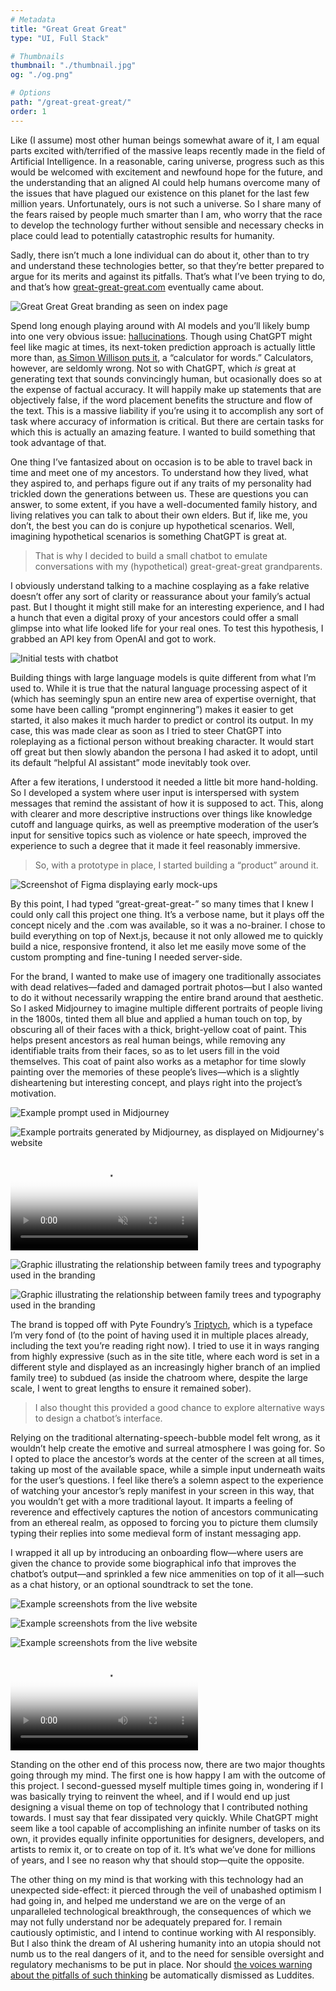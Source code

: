 ```yaml
---
# Metadata
title: "Great Great Great"
type: "UI, Full Stack"

# Thumbnails
thumbnail: "./thumbnail.jpg"
og: "./og.png"

# Options
path: "/great-great-great/"
order: 1
---
```


<article role="article">

  Like (I assume) most other human beings somewhat aware of it, I am equal parts excited with/terrified of the massive leaps recently made in the field of Artificial Intelligence. In a reasonable, caring universe, progress such as this would be welcomed with excitement and newfound hope for the future, and the understanding that an aligned AI could help humans overcome many of the issues that have plagued our existence on this planet for the last few million years. Unfortunately, ours is not such a universe. So I share many of the fears raised by people much smarter than I am, who worry that the race to develop the technology further without sensible and necessary checks in place could lead to potentially catastrophic results for humanity.

  Sadly, there isn’t much a lone individual can do about it, other than to try and understand these technologies better, so that they’re better prepared to argue for its merits and against its pitfalls. That’s what I’ve been trying to do, and that’s how [great-great-great.com](https://www.great-great-great.com) eventually came about.

</article>

![Great Great Great branding as seen on index page](images/index@2x.png)

<article role="article">

  Spend long enough playing around with AI models and you’ll likely bump into one very obvious issue: [hallucinations](https://en.wikipedia.org/wiki/Hallucination_(artificial_intelligence)). Though using ChatGPT might feel like magic at times, its next-token prediction approach is actually little more than, [as Simon Willison puts it](https://simonwillison.net/2023/Apr/2/calculator-for-words/), a “calculator for words.” Calculators, however, are seldomly wrong. Not so with ChatGPT, which *is* great at generating text that sounds convincingly human, but ocasionally does so at the expense of factual accuracy. It will happily make up statements that are objectively false, if the word placement benefits the structure and flow of the text. This is a massive liability if you’re using it to accomplish any sort of task where accuracy of information is critical. But there are certain tasks for which this is actually an amazing feature. I wanted to build something that took advantage of that.

  One thing I’ve fantasized about on occasion is to be able to travel back in time and meet one of my ancestors. To understand how they lived, what they aspired to, and perhaps figure out if any traits of my personality had trickled down the generations between us. These are questions you can answer, to some extent, if you have a well-documented family history, and living relatives you can talk to about their own elders. But if, like me, you don’t, the best you can do is conjure up hypothetical scenarios. Well, imagining hypothetical scenarios is something ChatGPT is great at.

  > That is why I decided to build a small chatbot to emulate conversations with my (hypothetical) great-great-great grandparents.

  I obviously understand talking to a machine cosplaying as a fake relative doesn’t offer any sort of clarity or reassurance about your family’s actual past. But I thought it might still make for an interesting experience, and I had a hunch that even a digital proxy of your ancestors could offer a small glimpse into what life looked life for your real ones. To test this hypothesis, I grabbed an API key from OpenAI and got to work.

</article>

![Initial tests with chatbot](images/chatbot-mockup@2x.png)

<article role="article">

  Building things with large language models is quite different from what I’m used to. While it is true that the natural language processing aspect of it (which has seemingly spun an entire new area of expertise overnight, that some have been calling “prompt enginnering”) makes it easier to get started, it also makes it much harder to predict or control its output. In my case, this was made clear as soon as I tried to steer ChatGPT into roleplaying as a fictional person without breaking character. It would start off great but then slowly abandon the persona I had asked it to adopt, until its default “helpful AI assistant” mode inevitably took over.

  After a few iterations, I understood it needed a little bit more hand-holding. So I developed a system where user input is interspersed with system messages that remind the assistant of how it is supposed to act. This, along with clearer and more descriptive instructions over things like knowledge cutoff and language quirks, as well as preemptive moderation of the user’s input for sensitive topics such as violence or hate speech, improved the experience to such a degree that it made it feel reasonably immersive.

  > So, with a prototype in place, I started building a “product” around it.

</article>

![Screenshot of Figma displaying early mock-ups](images/figma@2x.png)

<article role="article">

  By this point, I had typed “great-great-great-” so many times that I knew I could only call this project one thing. It’s a verbose name, but it plays off the concept nicely and the .com was available, so it was a no-brainer. I chose to build everything on top of Next.js, because it not only allowed me to quickly build a nice, responsive frontend, it also let me easily move some of the custom prompting and fine-tuning I needed server-side.

  For the brand, I wanted to make use of imagery one traditionally associates with dead relatives—faded and damaged portrait photos—but I also wanted to do it without necessarily wrapping the entire brand around that aesthetic. So I asked Midjourney to imagine multiple different portraits of people living in the 1800s, tinted them all blue and applied a human touch on top, by obscuring all of their faces with a thick, bright-yellow coat of paint. This helps present ancestors as real human beings, while removing any identifiable traits from their faces, so as to let users fill in the void themselves. This coat of paint also works as a metaphor for time slowly painting over the memories of these people’s lives—which is a slightly disheartening but interesting concept, and plays right into the project’s motivation.

</article>

![Example prompt used in Midjourney](images/midjourney-prompt@2x.jpg)

![Example portraits generated by Midjourney, as displayed on Midjourney's website](images/midjourney-grid@2x.jpg)

<video muted playsinline autoplay loop preload poster="/videos/great-great-great/portraits.jpg">
  <source src="/videos/great-great-great/portraits.mp4" type="video/mp4" />
</video>

![Graphic illustrating the relationship between family trees and typography used in the branding](images/family-tree-1@2x.png)

![Graphic illustrating the relationship between family trees and typography used in the branding](images/family-tree-2@2x.png)

<article role="article">

  The brand is topped off with Pyte Foundry’s [Triptych](https://thepytefoundry.net/typefaces/triptych/), which is a typeface I’m very fond of (to the point of having used it in multiple places already, including the text you’re reading right now). I tried to use it in ways ranging from highly expressive (such as in the site title, where each word is set in a different style and displayed as an increasingly higher branch of an implied family tree) to subdued (as inside the chatroom where, despite the large scale, I went to great lengths to ensure it remained sober).

  > I also thought this provided a good chance to explore alternative ways to design a chatbot’s interface.

  Relying on the traditional alternating-speech-bubble model felt wrong, as it wouldn’t help create the emotive and surreal atmosphere I was going for. So I opted to place the ancestor’s words at the center of the screen at all times, taking up most of the available space, while a simple input underneath waits for the user’s questions. I feel like there’s a solemn aspect to the experience of watching your ancestor’s reply manifest in your screen in this way, that you wouldn’t get with a more traditional layout. It imparts a feeling of reverence and effectively captures the notion of ancestors communicating from an ethereal realm, as opposed to forcing you to picture them clumsily typing their replies into some medieval form of instant messaging app.

  I wrapped it all up by introducing an onboarding flow—where users are given the chance to provide some biographical info that improves the chatbot’s output—and sprinkled a few nice ammenities on top of it all—such as a chat history, or an optional soundtrack to set the tone.

</article>


![Example screenshots from the live website](images/screens-1@2x.png)

![Example screenshots from the live website](images/screens-2@2x.png)

![Example screenshots from the live website](images/screens-3@2x.png)

<video controls playsinline loop preload poster="/videos/great-great-great/walkthrough.png">
  <source src="/videos/great-great-great/walkthrough.mp4" type="video/mp4" />
</video>

<article role="article">

  Standing on the other end of this process now, there are two major thoughts going through my mind. The first one is how happy I am with the outcome of this project. I second-guessed myself multiple times going in, wondering if I was basically trying to reinvent the wheel, and if I would end up just designing a visual theme on top of technology that I contributed nothing towards. I must say that fear dissipated very quickly. While ChatGPT might seem like a tool capable of accomplishing an infinite number of tasks on its own, it provides equally infinite opportunities for designers, developers, and artists to remix it, or to create on top of it. It’s what we’ve done for millions of years, and I see no reason why that should stop—quite the opposite.

  The other thing on my mind is that working with this technology had an unexpected side-effect: it pierced through the veil of unabashed optimism I had going in, and helped me understand we are on the verge of an unparalleled technological breakthrough, the consequences of which we may not fully understand nor be adequately prepared for. I remain cautiously optimistic, and I intend to continue working with AI responsibly. But I also think the dream of AI ushering humanity into an utopia should not numb us to the real dangers of it, and to the need for sensible oversight and regulatory mechanisms to be put in place. Nor should [the voices warning about the pitfalls of such thinking](https://time.com/6273743/thinking-that-could-doom-us-with-ai/) be automatically dismissed as Luddites.

</article>